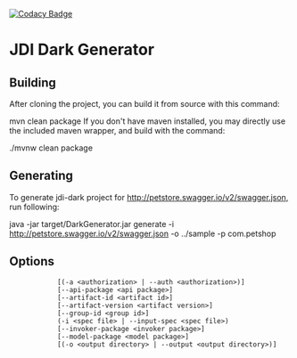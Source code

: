 [![Codacy Badge](https://api.codacy.com/project/badge/Grade/33945d791ef14f41ae05740328d7bdb9)](https://www.codacy.com/app/jdi-testing/jdi-dark?utm_source=github.com&amp;utm_medium=referral&amp;utm_content=jdi-testing/jdi-dark&amp;utm_campaign=Badge_Grade)

# JDI Dark Generator

## Building
After cloning the project, you can build it from source with this command:

mvn clean package
If you don't have maven installed, you may directly use the included maven wrapper, and build with the command:

./mvnw clean package

## Generating

To generate jdi-dark project for http://petstore.swagger.io/v2/swagger.json, run following:

java -jar target/DarkGenerator.jar generate -i http://petstore.swagger.io/v2/swagger.json -o ../sample -p com.petshop

## Options

                [(-a <authorization> | --auth <authorization>)]
                [--api-package <api package>] 
                [--artifact-id <artifact id>] 
                [--artifact-version <artifact version>]
                [--group-id <group id>] 
                (-i <spec file> | --input-spec <spec file>)
                [--invoker-package <invoker package>]
                [--model-package <model package>]
                [(-o <output directory> | --output <output directory>)]

